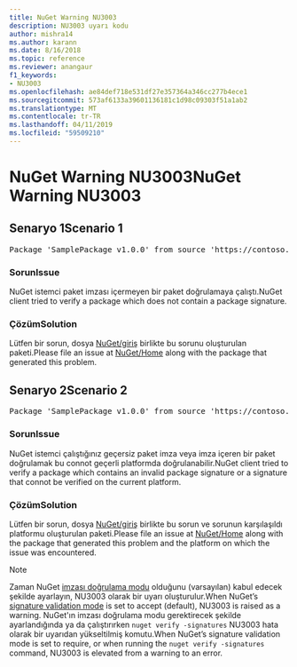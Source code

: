 ```yaml
---
title: NuGet Warning NU3003
description: NU3003 uyarı kodu
author: mishra14
ms.author: karann
ms.date: 8/16/2018
ms.topic: reference
ms.reviewer: anangaur
f1_keywords:
- NU3003
ms.openlocfilehash: ae84def718e531df27e357364a346cc277b4ece1
ms.sourcegitcommit: 573af6133a39601136181c1d98c09303f51a1ab2
ms.translationtype: MT
ms.contentlocale: tr-TR
ms.lasthandoff: 04/11/2019
ms.locfileid: "59509210"
---
```

# <a name="nuget-warning-nu3003"></a><span data-ttu-id="ec200-103">NuGet Warning NU3003</span><span class="sxs-lookup"><span data-stu-id="ec200-103">NuGet Warning NU3003</span></span>

## <a name="scenario-1"></a><span data-ttu-id="ec200-104">Senaryo 1</span><span class="sxs-lookup"><span data-stu-id="ec200-104">Scenario 1</span></span>

<pre>Package 'SamplePackage v1.0.0' from source 'https://contoso.com/index.json': The package is not signed. Unable to verify signature from an unsigned package.</pre>

### <a name="issue"></a><span data-ttu-id="ec200-105">Sorun</span><span class="sxs-lookup"><span data-stu-id="ec200-105">Issue</span></span>

<span data-ttu-id="ec200-106">NuGet istemci paket imzası içermeyen bir paket doğrulamaya çalıştı.</span><span class="sxs-lookup"><span data-stu-id="ec200-106">NuGet client tried to verify a package which does not contain a package signature.</span></span>


### <a name="solution"></a><span data-ttu-id="ec200-107">Çözüm</span><span class="sxs-lookup"><span data-stu-id="ec200-107">Solution</span></span>

<span data-ttu-id="ec200-108">Lütfen bir sorun, dosya [NuGet/giriş](https://github.com/NuGet/Home/issues) birlikte bu sorunu oluşturulan paketi.</span><span class="sxs-lookup"><span data-stu-id="ec200-108">Please file an issue at [NuGet/Home](https://github.com/NuGet/Home/issues) along with the package that generated this problem.</span></span>



## <a name="scenario-2"></a><span data-ttu-id="ec200-109">Senaryo 2</span><span class="sxs-lookup"><span data-stu-id="ec200-109">Scenario 2</span></span>

<pre>Package 'SamplePackage v1.0.0' from source 'https://contoso.com/index.json': The package signature is invalid or cannot be verified on this platform.</pre>

### <a name="issue"></a><span data-ttu-id="ec200-110">Sorun</span><span class="sxs-lookup"><span data-stu-id="ec200-110">Issue</span></span>

<span data-ttu-id="ec200-111">NuGet istemci çalıştığınız geçersiz paket imza veya imza içeren bir paket doğrulamak bu connot geçerli platformda doğrulanabilir.</span><span class="sxs-lookup"><span data-stu-id="ec200-111">NuGet client tried to verify a package which contains an invalid package signature or a signature that connot be verified on the current platform.</span></span>


### <a name="solution"></a><span data-ttu-id="ec200-112">Çözüm</span><span class="sxs-lookup"><span data-stu-id="ec200-112">Solution</span></span>

<span data-ttu-id="ec200-113">Lütfen bir sorun, dosya [NuGet/giriş](https://github.com/NuGet/Home/issues) birlikte bu sorun ve sorunun karşılaşıldı platformu oluşturulan paketi.</span><span class="sxs-lookup"><span data-stu-id="ec200-113">Please file an issue at [NuGet/Home](https://github.com/NuGet/Home/issues) along with the package that generated this problem and the platform on which the issue was encountered.</span></span>

> [!Note]
> <span data-ttu-id="ec200-114">Zaman NuGet [imzası doğrulama modu](https://docs.microsoft.com/en-us/nuget/consume-packages/installing-signed-packages#configure-package-signature-requirements) olduğunu (varsayılan) kabul edecek şekilde ayarlayın, NU3003 olarak bir uyarı oluşturulur.</span><span class="sxs-lookup"><span data-stu-id="ec200-114">When NuGet’s [signature validation mode](https://docs.microsoft.com/en-us/nuget/consume-packages/installing-signed-packages#configure-package-signature-requirements) is set to accept (default), NU3003 is raised as a warning.</span></span> <span data-ttu-id="ec200-115">NuGet'ın imzası doğrulama modu gerektirecek şekilde ayarlandığında ya da çalıştırırken `nuget verify -signatures` NU3003 hata olarak bir uyarıdan yükseltilmiş komutu.</span><span class="sxs-lookup"><span data-stu-id="ec200-115">When NuGet’s signature validation mode is set to require, or when running the `nuget verify -signatures` command, NU3003 is elevated from a warning to an error.</span></span> 

